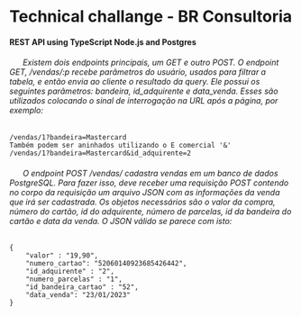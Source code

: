 # Technical challange - BR Consultoria
#### REST API using TypeScript Node.js and Postgres



###### &nbsp;&nbsp;&nbsp;&nbsp;&nbsp;&nbsp;Existem dois endpoints principais, um GET e outro POST. O endpoint GET, /vendas/:p recebe parâmetros do usuário, usados para filtrar a tabela, e então envia ao cliente o resultado da query. Ele possui os seguintes parâmetros: bandeira, id_adquirente e data_venda. Esses são utilizados colocando o sinal de interrogação na URL após a página, por exemplo:
```
/vendas/1?bandeira=Mastercard
Também podem ser aninhados utilizando o E comercial '&'
/vendas/1?bandeira=Mastercard&id_adquirente=2
```
###### &nbsp;&nbsp;&nbsp;&nbsp;&nbsp;&nbsp;O endpoint POST /vendas/ cadastra vendas em um banco de dados PostgreSQL. Para fazer isso, deve receber uma requisição POST contendo no corpo da requisição um arquivo JSON com as informações da venda que irá ser cadastrada. Os objetos necessários são o valor da compra, número do cartão, id do adquirente, número de parcelas, id da bandeira do cartão e data da venda. O JSON válido se parece com isto:
```
{
    "valor" : "19,90",
    "numero_cartao": "52060140923685426442",
    "id_adquirente" : "2",
    "numero_parcelas" : "1",
    "id_bandeira_cartao" : "52",
    "data_venda": "23/01/2023"
}
```
